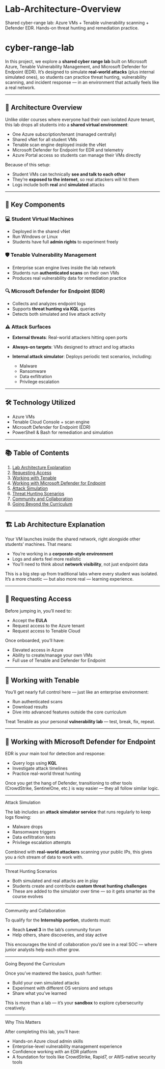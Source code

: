 # Lab-Architecture-Overview
Shared cyber-range lab: Azure VMs + Tenable vulnerability scanning + Defender EDR. Hands-on threat hunting and remediation practice.
# cyber-range-lab

In this project, we explore a **shared cyber range lab** built on Microsoft Azure, Tenable Vulnerability Management, and Microsoft Defender for Endpoint (EDR). It’s designed to simulate **real-world attacks** (plus internal simulated ones), so students can practice threat hunting, vulnerability scanning, and incident response — in an environment that actually feels like a real network.

---

## 🧱 Architecture Overview

Unlike older courses where everyone had their own isolated Azure tenant, this lab drops all students into a **shared virtual environment**:

- One Azure subscription/tenant (managed centrally)  
- Shared vNet for all student VMs  
- Tenable scan engine deployed inside the vNet  
- Microsoft Defender for Endpoint for EDR and telemetry  
- Azure Portal access so students can manage their VMs directly

Because of this setup:

- Student VMs can technically **see and talk to each other**  
- They’re **exposed to the internet**, so real attackers will hit them  
- Logs include both **real** and **simulated** attacks

---

## 🔧 Key Components

### 💻 Student Virtual Machines

- Deployed in the shared vNet  
- Run Windows or Linux  
- Students have full **admin rights** to experiment freely

### 🛡️ Tenable Vulnerability Management

- Enterprise scan engine lives inside the lab network  
- Students run **authenticated scans** on their own VMs  
- Produces real vulnerability data for remediation practice

### 🔍 Microsoft Defender for Endpoint (EDR)

- Collects and analyzes endpoint logs  
- Supports **threat hunting via KQL** queries  
- Detects both simulated and live attack activity

### ⚠️ Attack Surfaces

- **External threats**: Real-world attackers hitting open ports  
- **Always-on targets**: VMs designed to attract and log attacks  
- **Internal attack simulator**: Deploys periodic test scenarios, including:

  - Malware  
  - Ransomware  
  - Data exfiltration  
  - Privilege escalation  

---

## 🛠️ Technology Utilized

- Azure VMs  
- Tenable Cloud Console + scan engine  
- Microsoft Defender for Endpoint (EDR)  
- PowerShell & Bash for remediation and simulation  

---

## 📚 Table of Contents

1. [Lab Architecture Explanation](#lab-architecture-explanation)  
2. [Requesting Access](#requesting-access)  
3. [Working with Tenable](#working-with-tenable)  
4. [Working with Microsoft Defender for Endpoint](#working-with-microsoft-defender-for-endpoint)  
5. [Attack Simulation](#attack-simulation)  
6. [Threat Hunting Scenarios](#threat-hunting-scenarios)  
7. [Community and Collaboration](#community-and-collaboration)  
8. [Going Beyond the Curriculum](#going-beyond-the-curriculum)

---

## 🏗️ Lab Architecture Explanation

Your VM launches inside the shared network, right alongside other students’ machines. That means:

- You’re working in a **corporate-style environment**  
- Logs and alerts feel more realistic  
- You’ll need to think about **network visibility**, not just endpoint data

This is a big step up from traditional labs where every student was isolated. It’s a more chaotic — but also more real — learning experience.

---

## 📝 Requesting Access

Before jumping in, you’ll need to:

- Accept the **EULA**  
- Request access to the Azure tenant  
- Request access to Tenable Cloud

Once onboarded, you’ll have:

- Elevated access in Azure  
- Ability to create/manage your own VMs  
- Full use of Tenable and Defender for Endpoint

---

## 🔎 Working with Tenable

You’ll get nearly full control here — just like an enterprise environment:

- Run authenticated scans  
- Download results  
- Dive into advanced features outside the core curriculum

Treat Tenable as your personal **vulnerability lab** — test, break, fix, repeat.

---

## 🧠 Working with Microsoft Defender for Endpoint

EDR is your main tool for detection and response:

- Query logs using **KQL**  
- Investigate attack timelines  
- Practice real-world threat hunting

Once you get the hang of Defender, transitioning to other tools (CrowdStrike, SentinelOne, etc.) is way easier — they all follow similar logic.

---

Attack Simulation

The lab includes an **attack simulator service** that runs regularly to keep logs flowing:

- Malware drops  
- Ransomware triggers  
- Data exfiltration tests  
- Privilege escalation attempts

Combined with **real-world attackers** scanning your public IPs, this gives you a rich stream of data to work with.

---

Threat Hunting Scenarios

- Both simulated and real attacks are in play  
- Students create and contribute **custom threat hunting challenges**  
- These are added to the simulator over time — so it gets smarter as the course evolves

---

Community and Collaboration

To qualify for the **Internship portion**, students must:

- Reach **Level 3** in the lab’s community forum  
- Help others, share discoveries, and stay active

This encourages the kind of collaboration you’d see in a real SOC — where junior analysts help each other grow.

---

Going Beyond the Curriculum

Once you’ve mastered the basics, push further:

- Build your own simulated attacks  
- Experiment with different OS versions and setups  
- Share what you’ve learned

This is more than a lab — it’s your **sandbox** to explore cybersecurity creatively.

---

Why This Matters

After completing this lab, you’ll have:

- Hands-on Azure cloud admin skills  
- Enterprise-level vulnerability management experience  
- Confidence working with an EDR platform  
- A foundation for tools like CrowdStrike, Rapid7, or AWS-native security tools

